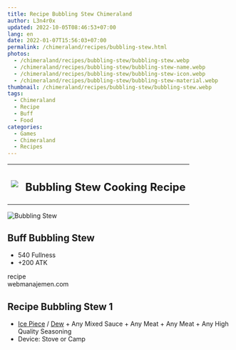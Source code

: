 ```yaml
---
title: Recipe Bubbling Stew Chimeraland
author: L3n4r0x
updated: 2022-10-05T08:46:53+07:00
lang: en
date: 2022-01-07T15:56:03+07:00
permalink: /chimeraland/recipes/bubbling-stew.html
photos:
  - /chimeraland/recipes/bubbling-stew/bubbling-stew.webp
  - /chimeraland/recipes/bubbling-stew/bubbling-stew-name.webp
  - /chimeraland/recipes/bubbling-stew/bubbling-stew-icon.webp
  - /chimeraland/recipes/bubbling-stew/bubbling-stew-material.webp
thumbnail: /chimeraland/recipes/bubbling-stew/bubbling-stew.webp
tags:
  - Chimeraland
  - Recipe
  - Buff
  - Food
categories:
  - Games
  - Chimeraland
  - Recipes
---
```


<section id="bootstrap-wrapper">
  <link
    rel="stylesheet"
    href="https://rawcdn.githack.com/dimaslanjaka/Web-Manajemen/bb6505ea081a75a7c845f65fb9d939276931c82f/css/bootstrap-4.5-wrapper.css"
  />
  <div class="row mb-2">
    <div class="col-md-12 mb-2">
      <table class="table" id="post-info">
        <tbody>
          <tr>
            <td>
              <img
                class="d-inline-block me-2"
                src="/chimeraland/recipes/bubbling-stew/bubbling-stew-icon.webp"
                width="auto"
                height="auto"
              />
            </td>
            <td><h1 class="fs-5">Bubbling Stew Cooking Recipe</h1></td>
          </tr>
        </tbody>
      </table>
    </div>
  </div>
  <div class="card mb-2">
    <div class="row g-0">
      <div class="col-sm-4 position-relative mb-2">
        <img
          src="/chimeraland/recipes/bubbling-stew/bubbling-stew-material.webp"
          class="card-img fit-cover w-100 h-100"
          alt="Bubbling Stew"
          data-fancybox="true"
        />
      </div>
      <div class="col-sm-8 mb-2">
        <div class="card-body">
          <h2 class="card-title fs-5">Buff Bubbling Stew</h2>
          <div class="card-text">
            <ul>
              <li>540 Fullness</li>
              <li>+200 ATK</li>
            </ul>
          </div>
          <span class="badge rounded-pill bg-dark text-white">recipe</span>
        </div>
        <div class="card-footer text-end text-muted">webmanajemen.com</div>
      </div>
    </div>
  </div>
  <div class="row mb-2">
    <div class="col-12 col-lg-6 recipe-item mb-2">
      <div class="card">
        <div class="card-body">
          <h2 class="card-title fs-5">Recipe Bubbling Stew 1</h2>
          <div class="card-text">
            <ul>
              <li>
                <a
                  class="text-decoration-none"
                  href="/chimeraland/materials/ice-piece.html"
                  >Ice Piece</a
                ><span> / </span
                ><a
                  class="text-decoration-none"
                  href="/chimeraland/materials/dew.html"
                  >Dew</a
                ><span> + </span>Any Mixed Sauce<span> + </span>Any Meat<span>
                  + </span
                >Any Meat<span> + </span>Any High Quality Seasoning
              </li>
              <li>Device: Stove or Camp</li>
            </ul>
          </div>
        </div>
      </div>
    </div>
  </div>
</section>